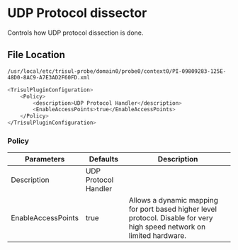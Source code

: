 # UDP Protocol dissector

Controls how UDP protocol dissection is done.

## File Location 
`
/usr/local/etc/trisul-probe/domain0/probe0/context0/PI-09809283-125E-48D0-8AC9-A7E3AD2F60FD.xml
`

``` bash
<TrisulPluginConfiguration>
    <Policy>
        <description>UDP Protocol Handler</description>
        <EnableAccessPoints>true</EnableAccessPoints>
    </Policy>
</TrisulPluginConfiguration>

```

### Policy

| Parameters         | Defaults | Description                             |
| ------------------ | -------- | --------------------------------------- |
| Description        | UDP Protocol Handler |                             |
| EnableAccessPoints | true     | Allows a dynamic mapping for port based higher level protocol. Disable for very high speed network on limited hardware. |